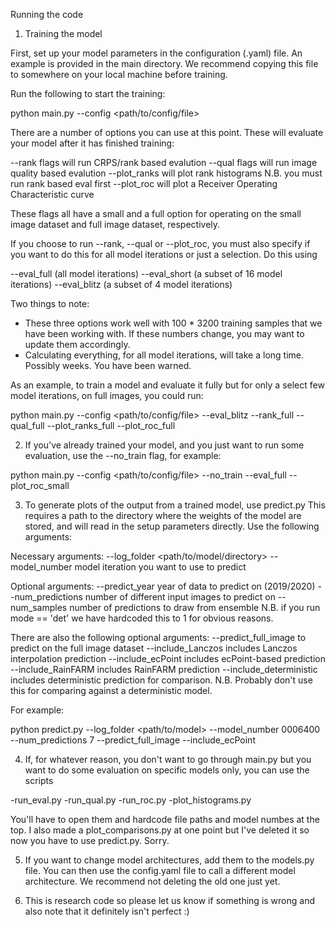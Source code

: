 Running the code

1. Training the model

First, set up your model parameters in the configuration (.yaml) file.
An example is provided in the main directory. We recommend copying this 
file to somewhere on your local machine before training.

Run the following to start the training:

python main.py --config <path/to/config/file>

There are a number of options you can use at this point. These will 
evaluate your model after it has finished training:

--rank flags will run CRPS/rank based evalution
--qual flags will run image quality based evalution
--plot_ranks will plot rank histograms
	     N.B. you must run rank based eval first
--plot_roc will plot a Receiver Operating Characteristic curve
	   
These flags all have a small and a full option for operating on the small 
image dataset and full image dataset, respectively.

If you choose to run --rank, --qual or --plot_roc, you must
also specify if you want to do this for all model iterations or 
just a selection. Do this using 

--eval_full	  (all model iterations)
--eval_short	  (a subset of 16 model iterations)
--eval_blitz	  (a subset of 4 model iterations)

Two things to note:
- These three options work well with 100 * 3200 training samples that we 
have been working with. If these numbers change, you may want to update
them accordingly.
- Calculating everything, for all model iterations, will take a long 
time. Possibly weeks. You have been warned. 

As an example, to train a model and evaluate it fully but for only a 
select few model iterations, on full images, you could run:

python main.py --config <path/to/config/file> --eval_blitz --rank_full
--qual_full --plot_ranks_full --plot_roc_full

2. If you've already trained your model, and you just want to run some 
evaluation, use the --no_train flag, for example:

python main.py --config <path/to/config/file> --no_train --eval_full 
--plot_roc_small

3. To generate plots of the output from a trained model, use predict.py
This requires a path to the directory where the weights of the model are 
stored, and will read in the setup parameters directly. Use the following
arguments:

Necessary arguments:
--log_folder	    <path/to/model/directory>
--model_number	    model iteration you want to use to predict

Optional arguments:
--predict_year	    year of data to predict on (2019/2020)
--num_predictions   number of different input images to predict on
--num_samples	    number of predictions to draw from ensemble
		    N.B. if you run mode == 'det' we have hardcoded this
		    to 1 for obvious reasons.

There are also the following optional arguments:
--predict_full_image  to predict on the full image dataset
--include_Lanczos     	includes Lanczos interpolation prediction
--include_ecPoint     	includes ecPoint-based prediction
--include_RainFARM    	includes RainFARM prediction
--include_deterministic includes deterministic prediction for comparison.
			N.B. Probably don't use this for comparing against
			a deterministic model. 

For example:

python predict.py --log_folder <path/to/model> --model_number 0006400 
--num_predictions 7 --predict_full_image --include_ecPoint

4. If, for whatever reason, you don't want to go through main.py but you
want to do some evaluation on specific models only, you can use the scripts

-run_eval.py
-run_qual.py
-run_roc.py
-plot_histograms.py

You'll have to open them and hardcode file paths and model numbes at the
top. I also made a plot_comparisons.py at one point but I've deleted it so
now you have to use predict.py. Sorry.

5. If you want to change model architectures, add them to the models.py
file. You can then use the config.yaml file to call a different model
architecture. We recommend not deleting the old one just yet.

6. This is research code so please let us know if something is wrong and
also note that it definitely isn't perfect :)